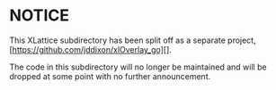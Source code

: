 # NOTICE

This XLattice subdirectory has been split off as a separate project,
[https://github.com/jddixon/xlOverlay_go][].

The code in this subdirectory will no longer be maintained and will
be dropped at some point with no further announcement.
